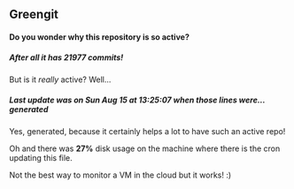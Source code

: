## Greengit

#### Do you wonder why this repository is so active?

##### After all it has 21977 commits!

But is it *really* active? Well...

##### Last update was on Sun Aug 15 at 13:25:07 when those lines were... generated

Yes, generated, because it certainly helps a lot to have such an active repo!

Oh and there was **27%** disk usage on the machine
where there is the cron updating this file.

Not the best way to monitor a VM in the cloud but it works! :)
